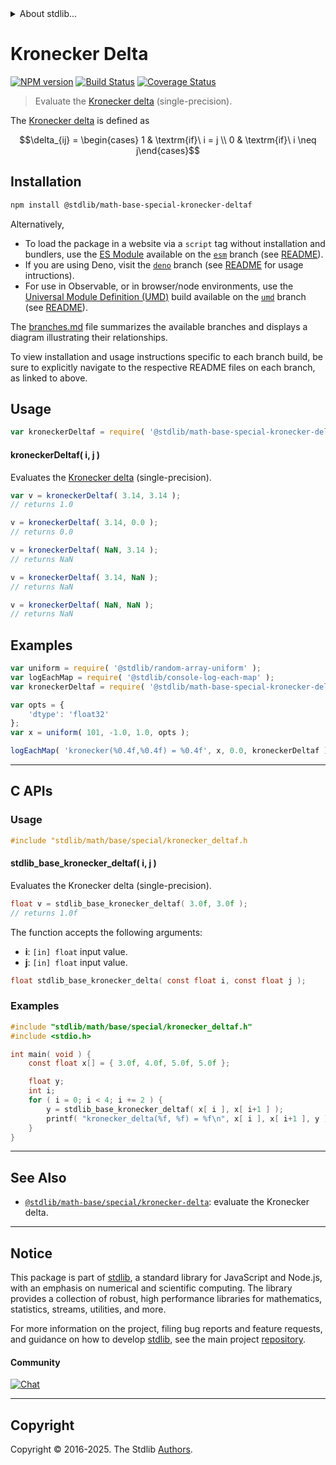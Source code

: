 <!--

@license Apache-2.0

Copyright (c) 2020 The Stdlib Authors.

Licensed under the Apache License, Version 2.0 (the "License");
you may not use this file except in compliance with the License.
You may obtain a copy of the License at

   http://www.apache.org/licenses/LICENSE-2.0

Unless required by applicable law or agreed to in writing, software
distributed under the License is distributed on an "AS IS" BASIS,
WITHOUT WARRANTIES OR CONDITIONS OF ANY KIND, either express or implied.
See the License for the specific language governing permissions and
limitations under the License.

-->


<details>
  <summary>
    About stdlib...
  </summary>
  <p>We believe in a future in which the web is a preferred environment for numerical computation. To help realize this future, we've built stdlib. stdlib is a standard library, with an emphasis on numerical and scientific computation, written in JavaScript (and C) for execution in browsers and in Node.js.</p>
  <p>The library is fully decomposable, being architected in such a way that you can swap out and mix and match APIs and functionality to cater to your exact preferences and use cases.</p>
  <p>When you use stdlib, you can be absolutely certain that you are using the most thorough, rigorous, well-written, studied, documented, tested, measured, and high-quality code out there.</p>
  <p>To join us in bringing numerical computing to the web, get started by checking us out on <a href="https://github.com/stdlib-js/stdlib">GitHub</a>, and please consider <a href="https://opencollective.com/stdlib">financially supporting stdlib</a>. We greatly appreciate your continued support!</p>
</details>

# Kronecker Delta

[![NPM version][npm-image]][npm-url] [![Build Status][test-image]][test-url] [![Coverage Status][coverage-image]][coverage-url] <!-- [![dependencies][dependencies-image]][dependencies-url] -->

> Evaluate the [Kronecker delta][kronecker-delta] (single-precision).

<section class="intro">

The [Kronecker delta][kronecker-delta] is defined as

<!-- <equation class="equation" label="eq:kronecker_delta" align="center" raw="\delta_{ij} = \begin{cases} 1 & \textrm{if}\ i = j \\ 0 & \textrm{if}\ i \neq j\end{cases}" alt="Kronecker delta."> -->

```math
\delta_{ij} = \begin{cases} 1 & \textrm{if}\ i = j \\ 0 & \textrm{if}\ i \neq j\end{cases}
```

<!-- <div class="equation" align="center" data-raw-text="\delta_{ij} = \begin{cases} 1 &amp; \textrm{if}\ i = j \\ 0 &amp; \textrm{if}\ i \neq j\end{cases}" data-equation="eq:kronecker_delta">
    <img src="https://cdn.jsdelivr.net/gh/stdlib-js/stdlib@b245da8d5397f5cf6a71ec8a0147cf47d876eeb7/lib/node_modules/@stdlib/math/base/special/kronecker-deltaf/docs/img/equation_kronecker_delta.svg" alt="Kronecker delta.">
    <br>
</div> -->

<!-- </equation> -->

</section>

<!-- /.intro -->

<section class="installation">

## Installation

```bash
npm install @stdlib/math-base-special-kronecker-deltaf
```

Alternatively,

-   To load the package in a website via a `script` tag without installation and bundlers, use the [ES Module][es-module] available on the [`esm`][esm-url] branch (see [README][esm-readme]).
-   If you are using Deno, visit the [`deno`][deno-url] branch (see [README][deno-readme] for usage intructions).
-   For use in Observable, or in browser/node environments, use the [Universal Module Definition (UMD)][umd] build available on the [`umd`][umd-url] branch (see [README][umd-readme]).

The [branches.md][branches-url] file summarizes the available branches and displays a diagram illustrating their relationships.

To view installation and usage instructions specific to each branch build, be sure to explicitly navigate to the respective README files on each branch, as linked to above.

</section>

<section class="usage">

## Usage

```javascript
var kroneckerDeltaf = require( '@stdlib/math-base-special-kronecker-deltaf' );
```

#### kroneckerDeltaf( i, j )

Evaluates the [Kronecker delta][kronecker-delta] (single-precision).

```javascript
var v = kroneckerDeltaf( 3.14, 3.14 );
// returns 1.0

v = kroneckerDeltaf( 3.14, 0.0 );
// returns 0.0

v = kroneckerDeltaf( NaN, 3.14 );
// returns NaN

v = kroneckerDeltaf( 3.14, NaN );
// returns NaN

v = kroneckerDeltaf( NaN, NaN );
// returns NaN
```

</section>

<!-- /.usage -->

<section class="examples">

## Examples

<!-- eslint no-undef: "error" -->

```javascript
var uniform = require( '@stdlib/random-array-uniform' );
var logEachMap = require( '@stdlib/console-log-each-map' );
var kroneckerDeltaf = require( '@stdlib/math-base-special-kronecker-deltaf' );

var opts = {
    'dtype': 'float32'
};
var x = uniform( 101, -1.0, 1.0, opts );

logEachMap( 'kronecker(%0.4f,%0.4f) = %0.4f', x, 0.0, kroneckerDeltaf );
```

</section>

<!-- /.examples -->

<!-- C interface documentation. -->

* * *

<section class="c">

## C APIs

<!-- Section to include introductory text. Make sure to keep an empty line after the intro `section` element and another before the `/section` close. -->

<section class="intro">

</section>

<!-- /.intro -->

<!-- C usage documentation. -->

<section class="usage">

### Usage

```c
#include "stdlib/math/base/special/kronecker_deltaf.h
```

#### stdlib_base_kronecker_deltaf( i, j )

Evaluates the Kronecker delta (single-precision).

```c
float v = stdlib_base_kronecker_deltaf( 3.0f, 3.0f );
// returns 1.0f
```

The function accepts the following arguments:

-   **i**: `[in] float` input value.
-   **j**: `[in] float` input value.

```c
float stdlib_base_kronecker_delta( const float i, const float j );
```

</section>

<!-- /.usage -->

<!-- C API usage notes. Make sure to keep an empty line after the `section` element and another before the `/section` close. -->

<section class="notes">

</section>

<!-- /.notes -->

<!-- C API usage examples. -->

<section class="examples">

### Examples

```c
#include "stdlib/math/base/special/kronecker_deltaf.h"
#include <stdio.h>

int main( void ) {
    const float x[] = { 3.0f, 4.0f, 5.0f, 5.0f };

    float y;
    int i;
    for ( i = 0; i < 4; i += 2 ) {
        y = stdlib_base_kronecker_deltaf( x[ i ], x[ i+1 ] );
        printf( "kronecker_delta(%f, %f) = %f\n", x[ i ], x[ i+1 ], y );
    }
}
```

</section>

<!-- /.examples -->

</section>

<!-- /.c -->

<!-- Section for related `stdlib` packages. Do not manually edit this section, as it is automatically populated. -->

<section class="related">

* * *

## See Also

-   <span class="package-name">[`@stdlib/math-base/special/kronecker-delta`][@stdlib/math/base/special/kronecker-delta]</span><span class="delimiter">: </span><span class="description">evaluate the Kronecker delta.</span>

</section>

<!-- /.related -->

<!-- Section for all links. Make sure to keep an empty line after the `section` element and another before the `/section` close. -->


<section class="main-repo" >

* * *

## Notice

This package is part of [stdlib][stdlib], a standard library for JavaScript and Node.js, with an emphasis on numerical and scientific computing. The library provides a collection of robust, high performance libraries for mathematics, statistics, streams, utilities, and more.

For more information on the project, filing bug reports and feature requests, and guidance on how to develop [stdlib][stdlib], see the main project [repository][stdlib].

#### Community

[![Chat][chat-image]][chat-url]

---

## Copyright

Copyright &copy; 2016-2025. The Stdlib [Authors][stdlib-authors].

</section>

<!-- /.stdlib -->

<!-- Section for all links. Make sure to keep an empty line after the `section` element and another before the `/section` close. -->

<section class="links">

[npm-image]: http://img.shields.io/npm/v/@stdlib/math-base-special-kronecker-deltaf.svg
[npm-url]: https://npmjs.org/package/@stdlib/math-base-special-kronecker-deltaf

[test-image]: https://github.com/stdlib-js/math-base-special-kronecker-deltaf/actions/workflows/test.yml/badge.svg?branch=main
[test-url]: https://github.com/stdlib-js/math-base-special-kronecker-deltaf/actions/workflows/test.yml?query=branch:main

[coverage-image]: https://img.shields.io/codecov/c/github/stdlib-js/math-base-special-kronecker-deltaf/main.svg
[coverage-url]: https://codecov.io/github/stdlib-js/math-base-special-kronecker-deltaf?branch=main

<!--

[dependencies-image]: https://img.shields.io/david/stdlib-js/math-base-special-kronecker-deltaf.svg
[dependencies-url]: https://david-dm.org/stdlib-js/math-base-special-kronecker-deltaf/main

-->

[chat-image]: https://img.shields.io/gitter/room/stdlib-js/stdlib.svg
[chat-url]: https://app.gitter.im/#/room/#stdlib-js_stdlib:gitter.im

[stdlib]: https://github.com/stdlib-js/stdlib

[stdlib-authors]: https://github.com/stdlib-js/stdlib/graphs/contributors

[umd]: https://github.com/umdjs/umd
[es-module]: https://developer.mozilla.org/en-US/docs/Web/JavaScript/Guide/Modules

[deno-url]: https://github.com/stdlib-js/math-base-special-kronecker-deltaf/tree/deno
[deno-readme]: https://github.com/stdlib-js/math-base-special-kronecker-deltaf/blob/deno/README.md
[umd-url]: https://github.com/stdlib-js/math-base-special-kronecker-deltaf/tree/umd
[umd-readme]: https://github.com/stdlib-js/math-base-special-kronecker-deltaf/blob/umd/README.md
[esm-url]: https://github.com/stdlib-js/math-base-special-kronecker-deltaf/tree/esm
[esm-readme]: https://github.com/stdlib-js/math-base-special-kronecker-deltaf/blob/esm/README.md
[branches-url]: https://github.com/stdlib-js/math-base-special-kronecker-deltaf/blob/main/branches.md

[kronecker-delta]: https://en.wikipedia.org/wiki/Kronecker_delta

<!-- <related-links> -->

[@stdlib/math/base/special/kronecker-delta]: https://github.com/stdlib-js/math-base-special-kronecker-delta

<!-- </related-links> -->

</section>

<!-- /.links -->
